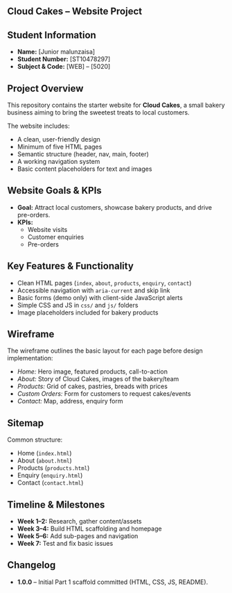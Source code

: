 ## Cloud Cakes – Website Project

## Student Information
- **Name:** [Junior malunzaisa]  
- **Student Number:** [ST10478297]  
- **Subject & Code:** [WEB] – [5020]  
  

## Project Overview
This repository contains the starter website for **Cloud Cakes**, a small bakery business aiming to bring the sweetest treats to local customers.  

The website includes:
- A clean, user-friendly design  
- Minimum of five HTML pages  
- Semantic structure (header, nav, main, footer)  
- A working navigation system  
- Basic content placeholders for text and images  

## Website Goals & KPIs
- **Goal:** Attract local customers, showcase bakery products, and drive pre-orders.  
- **KPIs:**  
  - Website visits  
  - Customer enquiries  
  - Pre-orders  

## Key Features & Functionality
- Clean HTML pages (`index`, `about`, `products`, `enquiry`, `contact`)  
- Accessible navigation with `aria-current` and skip link  
- Basic forms (demo only) with client-side JavaScript alerts  
- Simple CSS and JS in `css/` and `js/` folders  
- Image placeholders included for bakery products

## Wireframe
The wireframe outlines the basic layout for each page before design implementation:  
- *Home:* Hero image, featured products, call-to-action  
- *About:* Story of Cloud Cakes, images of the bakery/team  
- *Products:* Grid of cakes, pastries, breads with prices  
- *Custom Orders:* Form for customers to request cakes/events  
- *Contact:* Map, address, enquiry form

## Sitemap
Common structure:  
- Home (`index.html`)  
- About (`about.html`)  
- Products (`products.html`)  
- Enquiry (`enquiry.html`)  
- Contact (`contact.html`)  

## Timeline & Milestones
- **Week 1–2:** Research, gather content/assets  
- **Week 3–4:** Build HTML scaffolding and homepage  
- **Week 5–6:** Add sub-pages and navigation  
- **Week 7:** Test and fix basic issues  

## Changelog
- **1.0.0** – Initial Part 1 scaffold committed (HTML, CSS, JS, README).  

